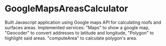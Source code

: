 # GoogleMapsAreasCalculator
Built Javascript application using Google maps API for calculating roofs and surfaces areas. 
Implemented services:
"Maps" to show a google map,
"Geocoder" to convert addresses to latitude and longitude,
"Polygon" to highlight said areas.
"computeArea" to calculate polygon's area.
